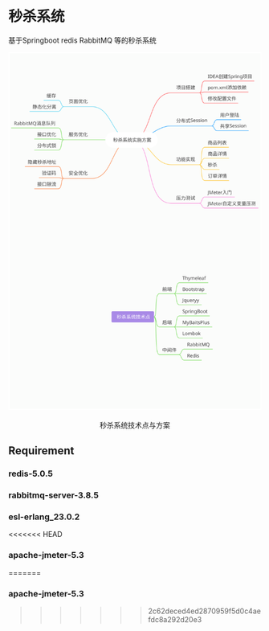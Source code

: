 # 秒杀系统
基于Springboot redis RabbitMQ 等的秒杀系统
<div align='center'>
    <img src='./imgs/seckill.svg' width='800px'>
	</br></br>秒杀系统技术点与方案
</div>

## Requirement
### redis-5.0.5
### rabbitmq-server-3.8.5
### esl-erlang_23.0.2
<<<<<<< HEAD
### apache-jmeter-5.3
=======
### apache-jmeter-5.3
>>>>>>> 2c62deced4ed2870959f5d0c4aefdc8a292d20e3
